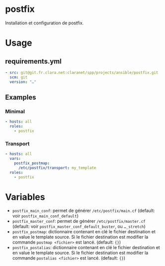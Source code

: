 # postfix

Installation et configuration de postfix.

# Usage

## requirements.yml

```yml
- src: git@git.fr.clara.net:claranet/spp/projects/ansible/postfix.git
  scm: git
  version: "…"
```

## Examples

### Minimal

```yaml
- hosts: all
  roles:
    - postfix
```

### Transport

```yaml
- hosts: all
  vars:
    postfix_postmap:
      /etc/postfix/transport: my_template
  roles:
    - postfix
```

# Variables

* `postfix_main_conf`: permet de générer `/etc/postfix/main.cf` (default: voir `postfix_main_conf_default`)
* `postfix_master_conf`: permet de générer `/etc/postfix/master.cf` (default: voir `postfix_master_conf_default_buster`, ou `…_stretch`)
* `postfix_postmap`: dictionnaire contenant en clé le fichier destination et en value le template source.
	Si le fichier destination est modifier la commande `postmap <fichier>` est lancé.
	(default: `{}`)
* `postfix_postalias`: dictionnaire contenant en clé le fichier destination et en value le template source.
	Si le fichier destination est modifier la commande `postalias <fichier>` est lancé.
	(default: `{}`)
